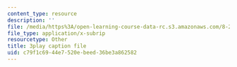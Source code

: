 ```yaml
---
content_type: resource
description: ''
file: /media/https%3A/open-learning-course-data-rc.s3.amazonaws.com/8-286-the-early-universe-fall-2013/c79f1c6944e7520ebeed36be3a862582_YfbXB_MSkSY.vtt
file_type: application/x-subrip
resourcetype: Other
title: 3play caption file
uid: c79f1c69-44e7-520e-beed-36be3a862582
---
```

